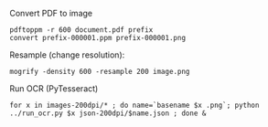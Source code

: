 Convert PDF to image

    pdftoppm -r 600 document.pdf prefix
    convert prefix-000001.ppm prefix-000001.png

Resample (change resolution):

    mogrify -density 600 -resample 200 image.png

Run OCR (PyTesseract)

    for x in images-200dpi/* ; do name=`basename $x .png`; python ../run_ocr.py $x json-200dpi/$name.json ; done &
